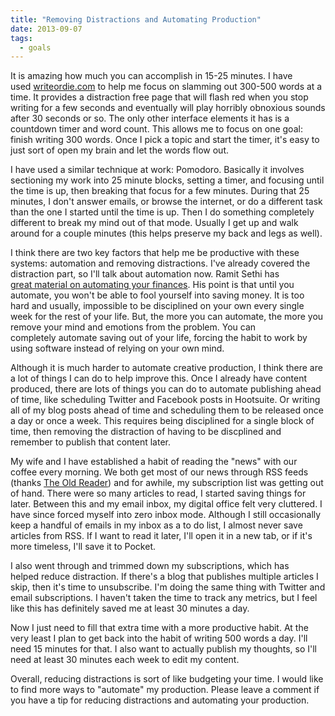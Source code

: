 ```yaml
---
title: "Removing Distractions and Automating Production"
date: 2013-09-07
tags:
  - goals
---
```


It is amazing how much you can accomplish in 15-25 minutes. I have used [writeordie.com](http://writeordie.com) to help me focus on slamming out 300-500 words at a time. It provides a distraction free page that will flash red when you stop writing for a few seconds and eventually will play horribly obnoxious sounds after 30 seconds or so. The only other interface elements it has is a countdown timer and word count. This allows me to focus on one goal: finish writing 300 words. Once I pick a topic and start the timer, it's easy to just sort of open my brain and let the words flow out.

I have used a similar technique at work: Pomodoro. Basically it involves sectioning my work into 25 minute blocks, setting a timer, and focusing until the time is up, then breaking that focus for a few minutes. During that 25 minutes, I don't answer emails, or browse the internet, or do a different task than the one I started until the time is up. Then I do something completely different to break my mind out of that mode. Usually I get up and walk around for a couple minutes (this helps preserve my back and legs as well).

I think there are two key factors that help me be productive with these systems: automation and removing distractions. I've already covered the distraction part, so I'll talk about automation now. Ramit Sethi has [great material on automating your finances](http://www.iwillteachyoutoberich.com). His point is that until you automate, you won't be able to fool yourself into saving money. It is too hard and usually, impossible to be disciplined on your own every single week for the rest of your life. But, the more you can automate, the more you remove your mind and emotions from the problem. You can completely automate saving out of your life, forcing the habit to work by using software instead of relying on your own mind.

Although it is much harder to automate creative production, I think there are a lot of things I can do to help improve this. Once I already have content produced, there are lots of things you can do to automate publishing ahead of time, like scheduling Twitter and Facebook posts in Hootsuite. Or writing all of my blog posts ahead of time and scheduling them to be released once a day or once a week. This requires being disciplined for a single block of time, then removing the distraction of having to be discplined and remember to publish that content later.

My wife and I have established a habit of reading the "news" with our coffee every morning. We both get most of our news through RSS feeds (thanks [The Old Reader](http://theoldreader.com/)) and for awhile, my subscription list was getting out of hand. There were so many articles to read, I started saving things for later. Between this and my email inbox, my digital office felt very cluttered. I have since forced myself into zero inbox mode. Although I still occasionally keep a handful of emails in my inbox as a to do list, I almost never save articles from RSS. If I want to read it later, I'll open it in a new tab, or if it's more timeless, I'll save it to Pocket.

I also went through and trimmed down my subscriptions, which has helped reduce distraction. If there's a blog that publishes multiple articles I skip, then it's time to unsubscribe. I'm doing the same thing with Twitter and email subscriptions. I haven't taken the time to track any metrics, but I feel like this has definitely saved me at least 30 minutes a day.

Now I just need to fill that extra time with a more productive habit. At the very least I plan to get back into the habit of writing 500 words a day. I'll need 15 minutes for that. I also want to actually publish my thoughts, so I'll need at least 30 minutes each week to edit my content.

Overall, reducing distractions is sort of like budgeting your time. I would like to find more ways to "automate" my production. Please leave a comment if you have a tip for reducing distractions and automating your production.
